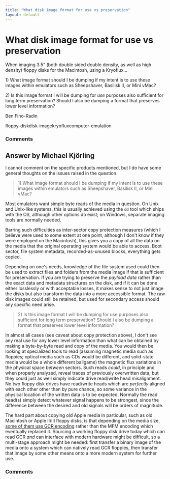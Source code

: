 ```yaml
---
title: "What disk image format for use vs preservation"
layout: default
---
```

What disk image format for use vs preservation
=====================
When imaging 3.5" (both double sided double density, as well as high
density) floppy disks for the Macintosh, using a Kryoflux…

​1) What image format should I be dumping if my intent is to use these
images within emulators such as Sheepshaver, Basilisk II, or Mini vMac?

​2) Is this image format I will be dumping for *use* purposes also
sufficient for long term preservation? Should I also be dumping a format
that preserves lower level information?

Ben Fino-Radin

<div class="tags"><span class="tag">floppy-disk</span><span class="tag">disk-image</span><span class="tag">kryoflux</span><span class="tag">computer-emulation</span></div>

### Comments ###


Answer by Michael Kjörling
----------------
I cannot comment on the specific products mentioned, but I do have some
general thoughts on the issues raised in the question.

> ​1) What image format should I be dumping if my intent is to use these
> images within emulators such as Sheepshaver, Basilisk II, or Mini
> vMac?

Most emulators want simple byte reads of the media in question. On Unix
and Unix-like systems, this is usually achieved using the `dd` tool
which ships with the OS, although other options do exist; on Windows,
separate imaging tools are normally needed.

Barring such difficulties as inter-sector copy protection measures
(which I believe were used to some extent at one point, although I don't
know if they were employed on the Macintosh), this gives you a copy of
all the data on the media that the original operating system would be
able to access. Boot sector, file system metadata, recorded-as-unused
blocks, everything gets copied.

Depending on one's needs, knowledge of the file system used could then
be used to extract files and folders from the media image if that is
sufficient for preservation. If you are trying to preserve the *payload
data* rather than the exact data and metadata structures on the disk,
and if it can be done either losslessly or with acceptable losses, it
makes sense to not just image the disks but also transform the data into
a more accessible format. The raw disk images could still be retained,
but used for secondary access should any specific need arise.

> ​2) Is this image format I will be dumping for use purposes also
> sufficient for long term preservation? Should I also be dumping a
> format that preserves lower level information?

In almost all cases (see caveat about copy protection above), I don't
see any real use for any lower level information than what can be
obtained by making a byte-by-byte read and copy of the media. You would
then be looking at specialized tools to read (assuming magnetic media
such as floppies; optical media such as CDs would be different, and
solid-state media would be a whole different ballgame) the magnetic flux
variations in the physical space *between* sectors. Such reads *could*,
in principle and when properly analyzed, reveal traces of previously
overwritten data, but they could just as well simply indicate drive
read/write head misalignment. No two floppy disk drives have read/write
heads which are *perfectly* aligned with each other other than by pure
chance, so some variance in the physical location of the written data is
to be expected. Normally the read head(s) simply detect whatever signal
happens to be strongest, since the difference between the desired and
old signals will be orders of magnitude.

The hard part about copying old Apple media in particular, such as old
Macintosh or Apple II/III floppy disks, is that depending on the media
size, [some of them use GCR
encoding](http://digitalpreservation.stackexchange.com/a/139/97) rather
than the MFM encoding which eventually replaced it. Sourcing a working
floppy disk drive today which can read GCR *and* can interface with
modern hardware might be difficult, so a multi-stage approach might be
needed: first transfer a binary image of the media onto a system which
can natively read GCR floppies, then transfer that image by some other
means onto a more modern system for further use.

### Comments ###

